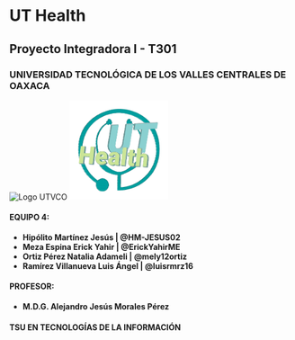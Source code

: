 # **UT Health**

## **Proyecto Integradora I - T301**

### **UNIVERSIDAD TECNOLÓGICA DE LOS VALLES CENTRALES DE OAXACA**
![Logo UTVCO](https://i.imgur.com/aA85jNB.png?1) <img src="images/logo-v1.png" width="175">

#### **EQUIPO 4:**

* **Hipólito Martínez Jesús         | @HM-JESUS02**
* **Meza Espina Erick Yahir         | @ErickYahirME**
* **Ortiz Pérez Natalia Adameli     | @mely12ortiz**
* **Ramírez Villanueva Luis Ángel   | @luisrmrz16**

#### **PROFESOR:**

* **M.D.G. Alejandro Jesús Morales Pérez**

#### TSU EN TECNOLOGÍAS DE LA INFORMACIÓN
